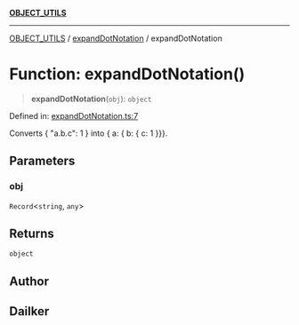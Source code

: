 [**OBJECT_UTILS**](../../README.md)

***

[OBJECT_UTILS](../../README.md) / [expandDotNotation](../README.md) / expandDotNotation

# Function: expandDotNotation()

> **expandDotNotation**(`obj`): `object`

Defined in: [expandDotNotation.ts:7](https://github.com/dailker/everyutil/blob/483b8bac7542bbca68c14daba34579f97fabc512/src/object/expandDotNotation.ts#L7)

Converts { "a.b.c": 1 } into { a: { b: { c: 1 }}}.

## Parameters

### obj

`Record`\<`string`, `any`\>

## Returns

`object`

## Author

## Dailker
